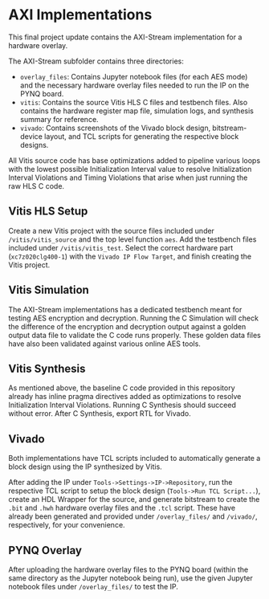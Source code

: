 # AXI Implementations

This final project update contains the AXI-Stream implementation for a hardware overlay.

The AXI-Stream subfolder contains three directories:
- `overlay_files`: Contains Jupyter notebook files (for each AES mode) and the necessary hardware overlay files needed to run the IP on the PYNQ board.
- `vitis`: Contains the source Vitis HLS C files and testbench files. Also contains the hardware register map file, simulation logs, and synthesis summary for reference.
- `vivado`: Contains screenshots of the Vivado block design, bitstream-device layout, and TCL scripts for generating the respective block designs.

All Vitis source code has base optimizations added to pipeline various loops with the lowest possible Initialization Interval value to resolve Initialization Interval Violations and Timing Violations that arise when just running the raw HLS C code.

## Vitis HLS Setup

Create a new Vitis project with the source files included under `/vitis/vitis_source` and the top level function `aes`. Add the testbench files included under `/vitis/vitis_test`. Select the correct hardware part (`xc7z020clg400-1`) with the `Vivado IP Flow Target`, and finish creating the Vitis project.

## Vitis Simulation

The AXI-Stream implementations has a dedicated testbench meant for testing AES encryption and decryption. Running the C Simulation will check the difference of the encryption and decryption output against a golden output data file to validate the C code runs properly. These golden data files have also been validated against various online AES tools.

## Vitis Synthesis

As mentioned above, the baseline C code provided in this repository already has inline pragma directives added as optimizations to resolve Initialization Interval Violations. Running C Synthesis should succeed without error. After C Synthesis, export RTL for Vivado.

## Vivado

Both implementations have TCL scripts included to automatically generate a block design using the IP synthesized by Vitis.

After adding the IP under `Tools->Settings->IP->Repository`, run the respective TCL script to setup the block design (`Tools->Run TCL Script...`), create an HDL Wrapper for the source, and generate bitstream to create the `.bit` and `.hwh` hardware overlay files and the `.tcl` script. These have already been generated and provided under `/overlay_files/` and `/vivado/`, respectively, for your convenience.

## PYNQ Overlay

After uploading the hardware overlay files to the PYNQ board (within the same directory as the Jupyter notebook being run), use the given Jupyter notebook files under `/overlay_files/` to test the IP.

